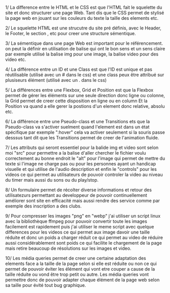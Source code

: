 1/
La difference entre le HTML et le CSS est que l'HTML fait le squelette du site et donc structurer une page Web.
Tant dis que le CSS permet de stylisé la page web en jouant sur les couleurs du texte la taille des elements etc.

2/
Le squelette HTML est une strucutre du site pré définis, avec le Header, le Footer, le section , etc pour creer une structure sémentique.

3/
La sémentique dans une page Web est important pour le référencement. on peut la définir en utilisation de balise qui ont le bon sens et un sens claire 
par exemple utilisé la balise img pour une image, la balise video pour des video etc.

4/
La différence entre un ID et une Class est que l'ID est unique et pas réutilisable (utilisé avec un # dans le css)
et une class peux être attribué sur plusiseurs élément (utilisé avec un . dans le css)

5/
La différences entre une Flexbox, Grid et Position est que la Flexbox permet de gérer les éléments sur une seule direction donc ligne ou colonne,
la Grid permet de creer cette disposition en ligne ou en column
Et la Position va quand a elle gerer la postions d'un element donc relative, absolu etc.

6/
La différence entre une Pseudo-class et une Transitions ets que la Pseudo-class va s'activer suelment quand l'element est dans un état spécifique
par exemple ":hover" cela va activer seulement si la souris passe desssus tant dit que les Transitions permet de creer de l'animation fluide.

7/ 
Les attributs qui seront essentiel pour la balide img et video sont selon moi "src" pour permettre a la balise d'aller chercher le fichier voulu correctement au bonne endroit
le "alt" pour l'image qui permet de mettre du texte si l'image ne charge pas ou pour les personnes ayant un handicap visuelle et qui utilise de l'audio description et enfin
le "controls" pour les videos ce qui permet au utilisateurs de pouvoir controler la video au niveau du timer mais aussi du sons ou du play/stop.

8/
Un formulaire permet de récolter diverse informations et retour des utilisatezurs permettant au developpeur de pouvoir continuellement améliorer 
sont site en efficacité mais aussi rendre des service comme par exemple des inscription a des clubs.

9/
Pour compresser les images "png" en "webp" j'ai utiliser un script linux avec la bibliothèque ffmpeg pour pouvoir convertir toute les images facilement 
est rapidement puis j'ai utiliser le meme script avec quelque differences pour les videos ce qui permet aux image davoir une taille réduite 
et donc un poids a charger réduit ce qui permet au video de réduire aussi considérablement sont poids ce qui facilite le chargement de la page 
mais retire beaucoup de résolutions sur les images et video.

10/
Les média queries permet de creer une certaine adaptation des elements face a la taille de la page selon si elle est réduite ou non ce qui permet de pouvoir
éviter les élément qui vont etre couper a cause de la taille réduite ou vond être trop petit ou autre. Les média queries vont permettre donc de pouvoir adapter
chaque élément de la page web selon sa taille pour évité tout bug graphique.


